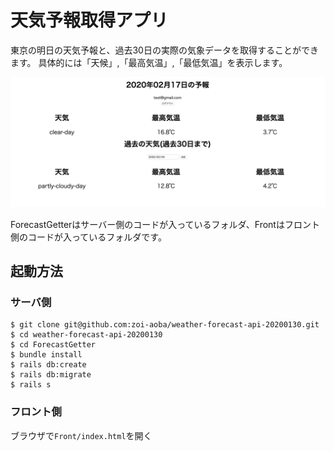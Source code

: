 # 天気予報取得アプリ

東京の明日の天気予報と、過去30日の実際の気象データを取得することができます。
具体的には「天候」,「最高気温」,「最低気温」を表示します。

![demo](img/img.png)

ForecastGetterはサーバー側のコードが入っているフォルダ、Frontはフロント側のコードが入っているフォルダです。

## 起動方法
### サーバ側

```
$ git clone git@github.com:zoi-aoba/weather-forecast-api-20200130.git
$ cd weather-forecast-api-20200130
$ cd ForecastGetter
$ bundle install
$ rails db:create
$ rails db:migrate
$ rails s
```

### フロント側
ブラウザで`Front/index.html`を開く
